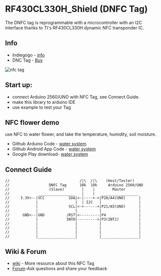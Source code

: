 
RF430CL330H_Shield (DNFC Tag)
==================

The DNFC tag is reprogrammable with a microcontroller with an I2C interface thanks to TI's RF430CL330H dynamic NFC transponder IC.

## Info 
- Indiegogo - [info](https://www.indiegogo.com/projects/dnfc-tag-nfc-that-interacts-with-microcontroller)
- DNC Tag - [Buy](http://www.elecfreaks.com/store/dnfc-tag-p-745.html?zenid=5854397ad30b2f1aeee5a31489913af8)

![nfc tag](http://www.elecfreaks.com/store/images/DNFC%20TAG-01.jpg)

## Start up:
- connect Arduino 2560/UNO with NFC Tag, see Connect Guide.
- make this library to arduino IDE
- use example to test your Tag

## NFC flower demo
use NFC to water flower, and take the temperature, humidity, soil moisture.
- Github Arduino Code - [water system](https://github.com/nfcwormhole/NFC-Flower/tree/master/Arduino/nfc_flower)
- Github Android App Code - [water system](https://github.com/nfcwormhole/NFC-Flower/tree/master/Android/NFC_Flower)
- Google Play download- [water system](https://play.google.com/store/apps/details?id=com.flower.nfcaction)


## Connect Guide

```
//                                /|\  /|\    (Host/Tester)
//                  DNFC Tag      10k  10k     Arduino 2560/UNO
//                  (Slave)        |    |        Master
//             _________________   |    |   _________________
//     3.3V<--|VCC           SDA|<-|----+->|P20/A4(UNO)      |
//            |                 |  | I2C   |                 |
//            |              SCL|<-+------>|P21/A5(UNO)      |
//            |                 |          |                 |
//      GND<--|GND          /RST|<---------|P4               |
//            |             INTO|--------->|P3(INT1)         |
//            |                 |          |                 |
//            |                 |          |                 |
//            |                 |          |                 |
//            |_________________|          |_________________|
```
## Wiki & Forum

- [wiki](http://www.elecfreaks.com/wiki/index.php?title=Dynamic_NFC_Tag) - More resource about this NFC Tag
- [Forum](http://www.elecfreaks.com/forum/)-Ask questions and share your feedback

